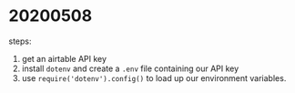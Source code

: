 # 20200508

steps:
1. get an airtable API key
2. install `dotenv` and create a `.env` file containing our API key
3. use `require('dotenv').config()` to load up our environment variables.
